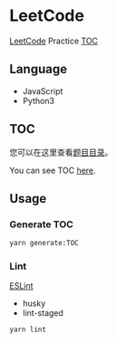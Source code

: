 # LeetCode

[LeetCode](https://leetcode-cn.com) Practice [TOC](./TOC.md)

## Language

- JavaScript
- Python3

## TOC

您可以在这里查看[题目目录](./TOC.md)。

You can see TOC [here](./TOC.md).

## Usage

### Generate TOC

```sh
yarn generate:TOC
```

### Lint

[ESLint](https://eslint.org/)

- husky
- lint-staged

```sh
yarn lint
```